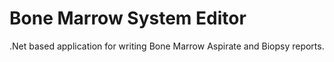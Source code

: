 # Bone Marrow System Editor 
.Net based application for writing Bone Marrow Aspirate and Biopsy reports.
